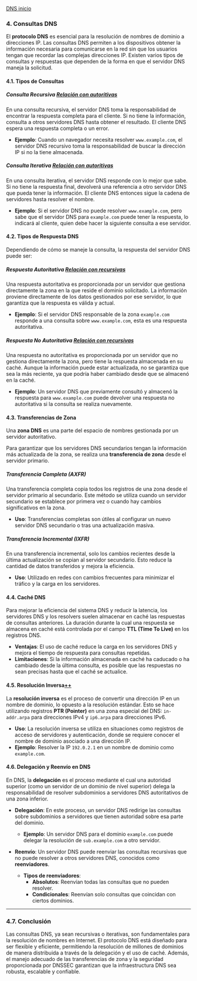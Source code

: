 [DNS inicio](./SR03.md)

### **4. Consultas DNS**

El **protocolo DNS** es esencial para la resolución de nombres de dominio a direcciones IP. Las consultas DNS permiten a los dispositivos obtener la información necesaria para comunicarse en la red sin que los usuarios tengan que recordar las complejas direcciones IP. Existen varios tipos de consultas y respuestas que dependen de la forma en que el servidor DNS maneja la solicitud.

#### **4.1. Tipos de Consultas** 

##### **Consulta Recursiva** [Relación con autoritivas](./SR0304+.md)
En una consulta recursiva, el servidor DNS toma la responsabilidad de encontrar la respuesta completa para el cliente. Si no tiene la información, consulta a otros servidores DNS hasta obtener el resultado. El cliente DNS espera una respuesta completa o un error.

- **Ejemplo**: Cuando un navegador necesita resolver `www.example.com`, el servidor DNS recursivo toma la responsabilidad de buscar la dirección IP si no la tiene almacenada.

##### **Consulta Iterativa** [Relación con autoritivas](./SR0304+.md)
En una consulta iterativa, el servidor DNS responde con lo mejor que sabe. Si no tiene la respuesta final, devolverá una referencia a otro servidor DNS que pueda tener la información. El cliente DNS entonces sigue la cadena de servidores hasta resolver el nombre.

- **Ejemplo**: Si el servidor DNS no puede resolver `www.example.com`, pero sabe que el servidor DNS para `example.com` puede tener la respuesta, lo indicará al cliente, quien debe hacer la siguiente consulta a ese servidor.

#### **4.2. Tipos de Respuesta DNS**

Dependiendo de cómo se maneje la consulta, la respuesta del servidor DNS puede ser:

##### **Respuesta Autoritativa** [Relación con recursivas](./SR0304+.md)
Una respuesta autoritativa es proporcionada por un servidor que gestiona directamente la zona en la que reside el dominio solicitado. La información proviene directamente de los datos gestionados por ese servidor, lo que garantiza que la respuesta es válida y actual.

- **Ejemplo**: Si el servidor DNS responsable de la zona `example.com` responde a una consulta sobre `www.example.com`, esta es una respuesta autoritativa.

##### **Respuesta No Autoritativa** [Relación con recursivas](./SR0304+.md)
Una respuesta no autoritativa es proporcionada por un servidor que no gestiona directamente la zona, pero tiene la respuesta almacenada en su caché. Aunque la información puede estar actualizada, no se garantiza que sea la más reciente, ya que podría haber cambiado desde que se almacenó en la caché.

- **Ejemplo**: Un servidor DNS que previamente consultó y almacenó la respuesta para `www.example.com` puede devolver una respuesta no autoritativa si la consulta se realiza nuevamente.

#### **4.3. Transferencias de Zona**

Una **zona DNS** es una parte del espacio de nombres gestionada por un servidor autoritativo.

Para garantizar que los servidores DNS secundarios tengan la información más actualizada de la zona, se realiza una **transferencia de zona** desde el servidor primario.

##### **Transferencia Completa (AXFR)**
Una transferencia completa copia todos los registros de una zona desde el servidor primario al secundario. Este método se utiliza cuando un servidor secundario se establece por primera vez o cuando hay cambios significativos en la zona.

- **Uso**: Transferencias completas son útiles al configurar un nuevo servidor DNS secundario o tras una actualización masiva.

##### **Transferencia Incremental (IXFR)**
En una transferencia incremental, solo los cambios recientes desde la última actualización se copian al servidor secundario. Esto reduce la cantidad de datos transferidos y mejora la eficiencia.

- **Uso**: Utilizado en redes con cambios frecuentes para minimizar el tráfico y la carga en los servidores.

#### **4.4. Caché DNS**

Para mejorar la eficiencia del sistema DNS y reducir la latencia, los servidores DNS y los resolvers suelen almacenar en caché las respuestas de consultas anteriores. La duración durante la cual una respuesta se almacena en caché está controlada por el campo **TTL (Time To Live)** en los registros DNS.

- **Ventajas**: El uso de caché reduce la carga en los servidores DNS y mejora el tiempo de respuesta para consultas repetidas.
- **Limitaciones**: Si la información almacenada en caché ha caducado o ha cambiado desde la última consulta, es posible que las respuestas no sean precisas hasta que el caché se actualice.

#### **4.5. Resolución Inversa**[++](./SR0306.md)

La **resolución inversa** es el proceso de convertir una dirección IP en un nombre de dominio, lo opuesto a la resolución estándar. Esto se hace utilizando registros **PTR (Pointer)** en una zona especial del DNS: `in-addr.arpa` para direcciones IPv4 y `ip6.arpa` para direcciones IPv6.

- **Uso**: La resolución inversa se utiliza en situaciones como registros de acceso de servidores y autenticación, donde se requiere conocer el nombre de dominio asociado a una dirección IP.
- **Ejemplo**: Resolver la IP `192.0.2.1` en un nombre de dominio como `example.com`.

#### **4.6. Delegación y Reenvío en DNS**

En DNS, la **delegación** es el proceso mediante el cual una autoridad superior (como un servidor de un dominio de nivel superior) delega la responsabilidad de resolver subdominios a servidores DNS autoritativos de una zona inferior.

- **Delegación**: En este proceso, un servidor DNS redirige las consultas sobre subdominios a servidores que tienen autoridad sobre esa parte del dominio. 
   - **Ejemplo**: Un servidor DNS para el dominio `example.com` puede delegar la resolución de `sub.example.com` a otro servidor.

- **Reenvío**: Un servidor DNS puede reenviar las consultas recursivas que no puede resolver a otros servidores DNS, conocidos como **reenviadores**.
   - **Tipos de reenviadores**:
     - **Absolutos**: Reenvían todas las consultas que no pueden resolver.
     - **Condicionales**: Reenvían solo consultas que coincidan con ciertos dominios.

---

### **4.7. Conclusión**

Las consultas DNS, ya sean recursivas o iterativas, son fundamentales para la resolución de nombres en Internet. El protocolo DNS está diseñado para ser flexible y eficiente, permitiendo la resolución de millones de dominios de manera distribuida a través de la delegación y el uso de caché. Además, el manejo adecuado de las transferencias de zona y la seguridad proporcionada por DNSSEC garantizan que la infraestructura DNS sea robusta, escalable y confiable.

